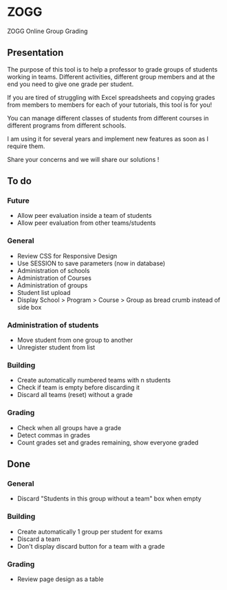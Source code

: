 # ZOGG
ZOGG Online Group Grading  

## Presentation
The purpose of this tool is to help a professor to grade groups of students working in teams. Different activities, different group members and at the end you need to give one grade per student.

If you are tired of struggling with Excel spreadsheets and copying grades from members to members for each of your tutorials, this tool is for you!

You can manage different classes of students from different courses in different programs from different schools.

I am using it for several years and implement new features as soon as I require them.

Share your concerns and we will share our solutions !

## To do

### Future
- Allow peer evaluation inside a team of students
- Allow peer evaluation from other teams/students

### General
- Review CSS for Responsive Design
- Use SESSION to save parameters (now in database)
- Administration of schools
- Administration of Courses
- Administration of groups
- Student list upload
- Display School > Program > Course > Group as bread crumb instead of side box

### Administration of students
- Move student from one group to another
- Unregister student from list

### Building
- Create automatically numbered teams with n students
- Check if team is empty before discarding it
- Discard all teams (reset) without a grade

### Grading
- Check when all groups have a grade
- Detect commas in grades
- Count grades set and grades remaining, show everyone graded

## Done

### General
- Discard "Students in this group without a team" box when empty

### Building
- Create automatically 1 group per student for exams
- Discard a team
- Don't display discard button for a team with a grade

### Grading
- Review page design as a table
